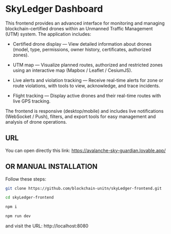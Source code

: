 # SkyLedger Dashboard

This frontend provides an advanced interface for monitoring and managing blockchain-certified drones within an Unmanned Traffic Management (UTM) system. 
The application includes:

- Certified drone display — View detailed information about drones (model, type, permissions, owner history, certificates, authorized zones).

- UTM map — Visualize planned routes, authorized and restricted zones using an interactive map (Mapbox / Leaflet / CesiumJS).

- Live alerts and violation tracking — Receive real-time alerts for zone or route violations, with tools to view, acknowledge, and trace incidents.

- Flight tracking — Display active drones and their real-time routes with live GPS tracking.

The frontend is responsive (desktop/mobile) and includes live notifications (WebSocket / Push), filters, and export tools for easy management and analysis of drone operations.


## URL

You can open directly this link: https://avalanche-sky-guardian.lovable.app/


## OR MANUAL INSTALLATION

Follow these steps:

```sh
git clone https://github.com/blockchain-unitn/skyLedger-frontend.git

cd skyLedger-frontend

npm i

npm run dev
```

and visit the URL: http://localhost:8080

